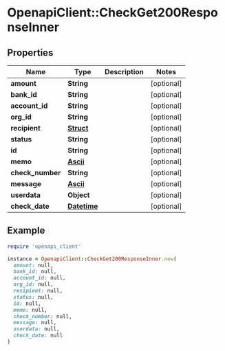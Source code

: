 # OpenapiClient::CheckGet200ResponseInner

## Properties

| Name | Type | Description | Notes |
| ---- | ---- | ----------- | ----- |
| **amount** | **String** |  | [optional] |
| **bank_id** | **String** |  | [optional] |
| **account_id** | **String** |  | [optional] |
| **org_id** | **String** |  | [optional] |
| **recipient** | [**Struct**](Struct.md) |  | [optional] |
| **status** | **String** |  | [optional] |
| **id** | **String** |  | [optional] |
| **memo** | [**Ascii**](Ascii.md) |  | [optional] |
| **check_number** | **String** |  | [optional] |
| **message** | [**Ascii**](Ascii.md) |  | [optional] |
| **userdata** | **Object** |  | [optional] |
| **check_date** | [**Datetime**](Datetime.md) |  | [optional] |

## Example

```ruby
require 'openapi_client'

instance = OpenapiClient::CheckGet200ResponseInner.new(
  amount: null,
  bank_id: null,
  account_id: null,
  org_id: null,
  recipient: null,
  status: null,
  id: null,
  memo: null,
  check_number: null,
  message: null,
  userdata: null,
  check_date: null
)
```

